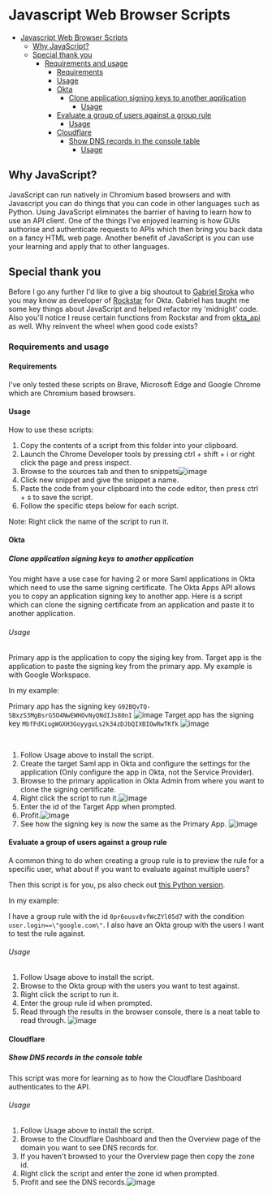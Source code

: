 # Javascript Web Browser Scripts

- [Javascript Web Browser Scripts](#javascript-web-browser-scripts)
  - [Why JavaScript?](#why-javascript)
  - [Special thank you](#special-thank-you)
    - [Requirements and usage](#requirements-and-usage)
      - [Requirements](#requirements)
      - [Usage](#usage)
      - [Okta](#okta)
        - [Clone application signing keys to another application](#clone-application-signing-keys-to-another-application)
          - [Usage](#usage-1)
      - [Evaluate a group of users against a group rule](#evaluate-a-group-of-users-against-a-group-rule)
          - [Usage](#usage-2)
      - [Cloudflare](#cloudflare)
        - [Show DNS records in the console table](#show-dns-records-in-the-console-table)
          - [Usage](#usage-3)

## Why JavaScript?
JavaScript can run natively in Chromium based browsers and with Javascript you can do things that you can code in other languages such as Python.
Using JavaScript eliminates the barrier of having to learn how to use an API client. One of the things I've enjoyed learning is how GUIs authorise and authenticate requests to APIs which then bring you back data on a fancy HTML web page.
Another benefit of JavaScript is you can use your learning and apply that to other languages.

## Special thank you
Before I go any further I'd like to give a big shoutout to [Gabriel Sroka](https://github.com/gabrielsroka/) who you may know as developer of [Rockstar](https://chrome.google.com/webstore/detail/rockstar/chjepkekmhealpjipcggnfepkkfeimbd) for Okta.
Gabriel has taught me some key things about JavaScript and helped refactor my 'midnight' code. Also you'll notice I reuse certain functions from Rockstar and from [okta_api](https://github.com/gabrielsroka/okta_api/blob/master/okta_api.py) as well. Why reinvent the wheel when good code exists?

### Requirements and usage

#### Requirements

I've only tested these scripts on Brave, Microsoft Edge and Google Chrome which are Chromium based browsers.

#### Usage

How to use these scripts:

1. Copy the contents of a script from this folder into your clipboard.
2. Launch the Chrome Developer tools by pressing ctrl + shift + i or right click the page and press inspect.
3. Browse to the sources tab and then to snippets![image](https://user-images.githubusercontent.com/22709115/193648888-e002c4a0-163f-41d9-94f3-759398741cf5.png)
4. Click new snippet and give the snippet a name.
5. Paste the code from your clipboard into the code editor, then press ctrl + s to save the script.
6. Follow the specific steps below for each script.

Note: Right click the name of the script to run it.


#### Okta

##### Clone application signing keys to another application
You might have a use case for having 2 or more Saml applications in Okta which need to use the same signing certificate. The Okta Apps API allows you to copy an application signing key to another app.
Here is a script which can clone the signing certificate from an application and paste it to another application.

###### Usage

Primary app is the application to copy the siging key from.
Target app is the application to paste the signing key from the primary app.
My example is with Google Workspace.

In my example:

Primary app has the signing key ```G92BQvTQ-SBxzS3MgBsrG5O4NwEWHOvNyQNdIJs80nI``` ![image](https://user-images.githubusercontent.com/22709115/193650773-206d5607-00b5-45cf-826e-cbefd3b73931.png)
Target app has the signing key ```MbfFdXiogWGXH3GoyyguLs2k34zDJbQIXBIOwRwTKfk``` ![image](https://user-images.githubusercontent.com/22709115/193650873-fe280d0f-5ba2-431a-93ec-d58972e00c8b.png)

</br>

1. Follow Usage above to install the script.
2. Create the target Saml app in Okta and configure the settings for the application (Only configure the app in Okta, not the Service Provider).
3. Browse to the primary application in Okta Admin from where you want to clone the signing certificate.
4. Right click the script to run it.![image](https://user-images.githubusercontent.com/22709115/193651211-fa872a81-eb86-49a0-9578-aa174c700b56.png)
5. Enter the id of the Target App when prompted.
6. Profit.![image](https://user-images.githubusercontent.com/22709115/193651514-81f5e9ba-33ce-43b2-919c-ff9a1df1c48e.png)
7. See how the signing key is now the same as the Primary App. ![image](https://user-images.githubusercontent.com/22709115/193651651-1114da4b-2256-42f9-8772-008c23fd3ade.png)

#### Evaluate a group of users against a group rule
A common thing to do when creating a group rule is to preview the rule for a specific user, what about if you want to evaluate against multiple users?

Then this script is for you, ps also check out [this Python version](https://github.com/pro4tlzz/ITSupportTools/blob/main/okta/group-rules/eval-group-rules.py).

In my example:

I have a group rule with the id ```0pr6ousv8vfWcZYl05d7``` with the condition ```user.login==\"google.com\"```.
I also have an Okta group with the users I want to test the rule against.

###### Usage

1. Follow Usage above to install the script.
2. Browse to the Okta group with the users you want to test against.
3. Right click the script to run it.
4. Enter the group rule id when prompted.
5. Read through the results in the browser console, there is a neat table to read through. ![image](https://user-images.githubusercontent.com/22709115/193654630-f0f94841-9015-45bf-bf7e-3a238ed62d6b.png)

#### Cloudflare

##### Show DNS records in the console table

This script was more for learning as to how the Cloudflare Dashboard authenticates to the API.

###### Usage

1. Follow Usage above to install the script.
2. Browse to the Cloudflare Dashboard and then the Overview page of the domain you want to see DNS records for.
3. If you haven't browsed to your the Overview page then copy the zone id.
4. Right click the script and enter the zone id when prompted.
5. Profit and see the DNS records.![image](https://user-images.githubusercontent.com/22709115/193655473-8a62528e-bf1b-48ab-830d-74cb749f3b8a.png)


